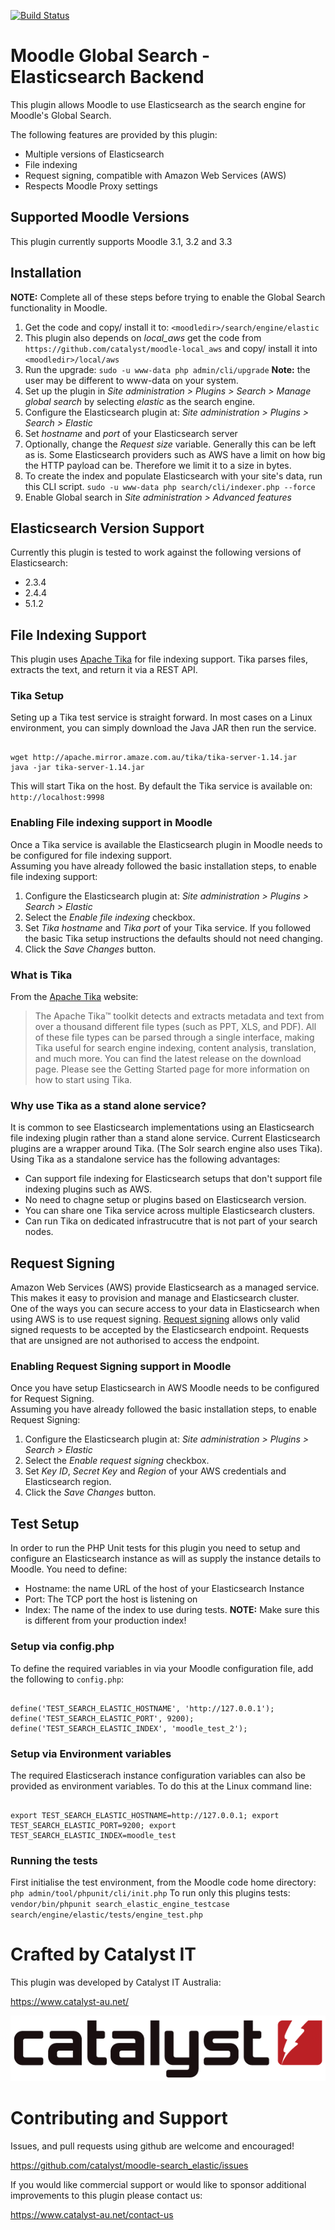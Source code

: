 [![Build Status](https://travis-ci.org/catalyst/moodle-search_elastic.svg?branch=master)](https://travis-ci.org/catalyst/moodle-search_elastic)

# Moodle Global Search - Elasticsearch Backend

This plugin allows Moodle to use Elasticsearch as the search engine for Moodle's Global Search.

The following features are provided by this plugin:

* Multiple versions of Elasticsearch
* File indexing
* Request signing, compatible with Amazon Web Services (AWS)
* Respects Moodle Proxy settings

## Supported Moodle Versions
This plugin currently supports Moodle 3.1, 3.2 and 3.3

## Installation
**NOTE:** Complete all of these steps before trying to enable the Global Search functionality in Moodle.

1. Get the code and copy/ install it to: `<moodledir>/search/engine/elastic`
2. This plugin also depends on *local_aws* get the code from `https://github.com/catalyst/moodle-local_aws` and copy/ install it into `<moodledir>/local/aws`
3. Run the upgrade: `sudo -u www-data php admin/cli/upgrade` **Note:** the user may be different to www-data on your system.
4. Set up the plugin in *Site administration > Plugins > Search > Manage global search* by selecting *elastic* as the search engine.
5. Configure the Elasticsearch plugin at: *Site administration > Plugins > Search > Elastic*
6. Set *hostname* and *port* of your Elasticsearch server
7. Optionally, change the *Request size* variable. Generally this can be left as is. Some Elasticsearch providers such as AWS have a limit on how big the HTTP payload can be. Therefore we limit it to a size in bytes.
8. To create the index and populate Elasticsearch with your site's data, run this CLI script. `sudo -u www-data php search/cli/indexer.php --force`
9. Enable Global search in *Site administration > Advanced features*

## Elasticsearch Version Support
Currently this plugin is tested to work against the following versions of Elasticsearch:

* 2.3.4
* 2.4.4
* 5.1.2

## File Indexing Support
This plugin uses [Apache Tika](https://tika.apache.org/) for file indexing support. Tika parses files, extracts the text, and return it via a REST API.

### Tika Setup
Seting up a Tika test service is straight forward. In most cases on a Linux environment, you can simply download the Java JAR then run the service.
<pre><code>
wget http://apache.mirror.amaze.com.au/tika/tika-server-1.14.jar
java -jar tika-server-1.14.jar
</code></pre>

This will start Tika on the host. By default the Tika service is available on: `http://localhost:9998`

### Enabling File indexing support in Moodle
Once a Tika service is available the Elasticsearch plugin in Moodle needs to be configured for file indexing support.<br/>
Assuming you have already followed the basic installation steps, to enable file indexing support:

1. Configure the Elasticsearch plugin at: *Site administration > Plugins > Search > Elastic*
2. Select the *Enable file indexing* checkbox.
3. Set *Tika hostname* and *Tika port* of your Tika service. If you followed the basic Tika setup instructions the defaults should not need changing.
4. Click the *Save Changes* button.

### What is Tika
From the [Apache Tika](https://tika.apache.org/) website:
<blockquote>
The Apache Tika™ toolkit detects and extracts metadata and text from over a thousand different file types (such as PPT, XLS, and PDF). All of these file types can be parsed through a single interface, making Tika useful for search engine indexing, content analysis, translation, and much more. You can find the latest release on the download page. Please see the Getting Started page for more information on how to start using Tika.
</blockquote>

### Why use Tika as a stand alone service?
It is common to see Elasticsearch implementations using an Elasticsearch file indexing plugin rather than a stand alone service. Current Elasticsearch plugins are a wrapper around Tika. (The Solr search engine also uses Tika).<br/>
Using Tika as a standalone service has the following advantages:

* Can support file indexing for Elasticsearch setups that don't support file indexing plugins such as AWS.
* No need to chagne setup or plugins based on Elasticsearch version.
* You can share one Tika service across multiple Elasticsearch clusters.
* Can run Tika on dedicated infrastrucutre that is not part of your search nodes.

## Request Signing
Amazon Web Services (AWS) provide Elasticsearch as a managed service. This makes it easy to provision and manage and Elasticsearch cluster.<br/>
One of the ways you can secure access to your data in Elasticsearch when using AWS is to use request signing. [Request signing](http://docs.aws.amazon.com/general/latest/gr/signing_aws_api_requests.html) allows only valid signed requests to be accepted by the Elasticsearch endpoint. Requests that are unsigned are not authorised to access the endpoint.

### Enabling Request Signing support in Moodle
Once you have setup Elasticsearch in AWS Moodle needs to be configured for Request Signing.<br/>
Assuming you have already followed the basic installation steps, to enable Request Signing:

1. Configure the Elasticsearch plugin at: *Site administration > Plugins > Search > Elastic*
2. Select the *Enable request signing* checkbox.
3. Set *Key ID*, *Secret Key* and *Region* of your AWS credentials and Elasticsearch region.
4. Click the *Save Changes* button.

## Test Setup
In order to run the PHP Unit tests for this plugin you need to setup and configure an Elasticsearch instance as will as supply the instance details to Moodle.
You need to define:

* Hostname: the name URL of the host of your Elasticsearch Instance
* Port: The TCP port the host is listening on
* Index: The name of the index to use during tests. **NOTE:** Make sure this is different from your production index!

### Setup via config.php
To define the required variables in via your Moodle configuration file, add the following to `config.php`:
<pre><code>
define('TEST_SEARCH_ELASTIC_HOSTNAME', 'http://127.0.0.1');
define('TEST_SEARCH_ELASTIC_PORT', 9200);
define('TEST_SEARCH_ELASTIC_INDEX', 'moodle_test_2');
</pre></code>

### Setup via Environment variables
The required Elasticserach instance configuration variables can also be provided as environment variables. To do this at the Linux command line:
<pre><code>
export TEST_SEARCH_ELASTIC_HOSTNAME=http://127.0.0.1; export TEST_SEARCH_ELASTIC_PORT=9200; export TEST_SEARCH_ELASTIC_INDEX=moodle_test
</pre></code>

### Running the tests
First initialise the test environment, from the Moodle code home directory: `php admin/tool/phpunit/cli/init.php`
To run only this plugins tests: `vendor/bin/phpunit search_elastic_engine_testcase search/engine/elastic/tests/engine_test.php`

# Crafted by Catalyst IT


This plugin was developed by Catalyst IT Australia:

https://www.catalyst-au.net/

![Catalyst IT](/pix/catalyst-logo.png?raw=true)


# Contributing and Support

Issues, and pull requests using github are welcome and encouraged! 

https://github.com/catalyst/moodle-search_elastic/issues

If you would like commercial support or would like to sponsor additional improvements
to this plugin please contact us:

https://www.catalyst-au.net/contact-us
